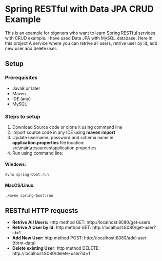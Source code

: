 # Spring RESTful with Data JPA CRUD Example
This is an example for bignners who want to learn Spring RESTful services with CRUD example. I have used Data JPA with MySQL database. Here in this project A service where you can retrive all users, retrive user by id, add new user and delete user.

## Setup
### Prerequisites
  - Java8 or later
  - Maven
  - IDE (any)
  - MySQL
  
### Steps to setup
 1. Download Source code or clone it using command line
 2. Import source code in any IDE using **maven import**
 3. Update username, password and schema name in **application.properties** file location: src\main\resources\application.properties
 4. Run using command line:
 
 #### Windows:
 ```
 mvnw spring-boot:run
 ```
 
 #### MacOS/Linux:
 ```
 ./mvnw spring-boot:run
 ```

## RESTful HTTP requests
- **Retrive All Users:** Http method GET: http://localhost:8080/get-users
- **Retrive A User by Id:** http method GET: http://localhost:8080/get-user?id=1
- **Add New User:** http method POST: http://localhost:8080/add-user (form-data)
- **Delete existing User:** http method DELETE: http://localhost:8080/delete-user?id=1


